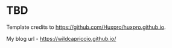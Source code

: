TBD
================================

Template credits to https://github.com/Huxpro/huxpro.github.io.

My blog url - https://wildcapriccio.github.io/
